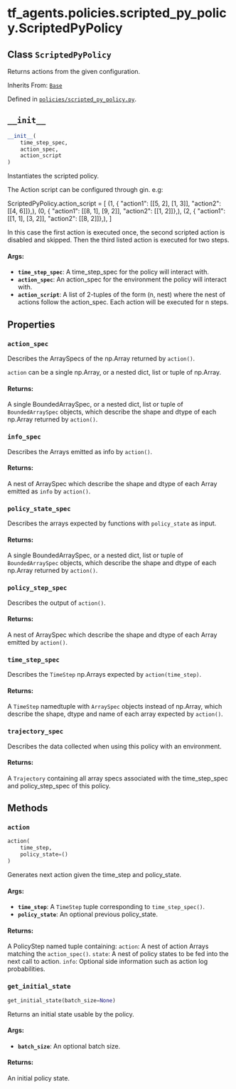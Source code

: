 <div itemscope itemtype="http://developers.google.com/ReferenceObject">
<meta itemprop="name" content="tf_agents.policies.scripted_py_policy.ScriptedPyPolicy" />
<meta itemprop="path" content="Stable" />
<meta itemprop="property" content="action_spec"/>
<meta itemprop="property" content="info_spec"/>
<meta itemprop="property" content="policy_state_spec"/>
<meta itemprop="property" content="policy_step_spec"/>
<meta itemprop="property" content="time_step_spec"/>
<meta itemprop="property" content="trajectory_spec"/>
<meta itemprop="property" content="__init__"/>
<meta itemprop="property" content="action"/>
<meta itemprop="property" content="get_initial_state"/>
</div>

# tf_agents.policies.scripted_py_policy.ScriptedPyPolicy

## Class `ScriptedPyPolicy`

Returns actions from the given configuration.

Inherits From: [`Base`](../../../tf_agents/policies/py_policy/Base.md)



Defined in [`policies/scripted_py_policy.py`](https://github.com/tensorflow/agents/tree/master/tf_agents/policies/scripted_py_policy.py).

<!-- Placeholder for "Used in" -->


<h2 id="__init__"><code>__init__</code></h2>

``` python
__init__(
    time_step_spec,
    action_spec,
    action_script
)
```

Instantiates the scripted policy.

The Action  script can be configured through gin. e.g:

ScriptedPyPolicy.action_script = [
    (1, {  "action1": [[5, 2], [1, 3]],
           "action2": [[4, 6]]},),
    (0, {  "action1": [[8, 1], [9, 2]],
           "action2": [[1, 2]]},),
    (2, {  "action1": [[1, 1], [3, 2]],
           "action2": [[8, 2]]},),
]

In this case the first action is executed once, the second scripted action
is disabled and skipped. Then the third listed action is executed for two
steps.

#### Args:

* <b>`time_step_spec`</b>: A time_step_spec for the policy will interact
    with.
* <b>`action_spec`</b>: An action_spec for the environment the policy will interact
    with.
* <b>`action_script`</b>: A list of 2-tuples of the form (n, nest) where the nest of
    actions follow the action_spec. Each action will be executed for n
    steps.



## Properties

<h3 id="action_spec"><code>action_spec</code></h3>

Describes the ArraySpecs of the np.Array returned by `action()`.

`action` can be a single np.Array, or a nested dict, list or tuple of
np.Array.

#### Returns:

A single BoundedArraySpec, or a nested dict, list or tuple of
`BoundedArraySpec` objects, which describe the shape and
dtype of each np.Array returned by `action()`.

<h3 id="info_spec"><code>info_spec</code></h3>

Describes the Arrays emitted as info by `action()`.

#### Returns:

A nest of ArraySpec which describe the shape and dtype of each Array
emitted as `info` by `action()`.

<h3 id="policy_state_spec"><code>policy_state_spec</code></h3>

Describes the arrays expected by functions with `policy_state` as input.

#### Returns:

A single BoundedArraySpec, or a nested dict, list or tuple of
`BoundedArraySpec` objects, which describe the shape and
dtype of each np.Array returned by `action()`.

<h3 id="policy_step_spec"><code>policy_step_spec</code></h3>

Describes the output of `action()`.

#### Returns:

A nest of ArraySpec which describe the shape and dtype of each Array
emitted by `action()`.

<h3 id="time_step_spec"><code>time_step_spec</code></h3>

Describes the `TimeStep` np.Arrays expected by `action(time_step)`.

#### Returns:

A `TimeStep` namedtuple with `ArraySpec` objects instead of np.Array,
which describe the shape, dtype and name of each array expected by
`action()`.

<h3 id="trajectory_spec"><code>trajectory_spec</code></h3>

Describes the data collected when using this policy with an environment.

#### Returns:

A `Trajectory` containing all array specs associated with the
time_step_spec and policy_step_spec of this policy.



## Methods

<h3 id="action"><code>action</code></h3>

``` python
action(
    time_step,
    policy_state=()
)
```

Generates next action given the time_step and policy_state.


#### Args:

* <b>`time_step`</b>: A `TimeStep` tuple corresponding to `time_step_spec()`.
* <b>`policy_state`</b>: An optional previous policy_state.


#### Returns:

A PolicyStep named tuple containing:
  `action`: A nest of action Arrays matching the `action_spec()`.
  `state`: A nest of policy states to be fed into the next call to action.
  `info`: Optional side information such as action log probabilities.

<h3 id="get_initial_state"><code>get_initial_state</code></h3>

``` python
get_initial_state(batch_size=None)
```

Returns an initial state usable by the policy.

#### Args:

* <b>`batch_size`</b>: An optional batch size.


#### Returns:

An initial policy state.



